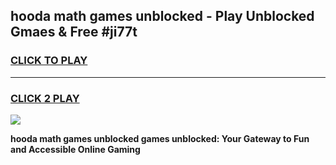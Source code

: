 
## hooda math games unblocked - Play Unblocked Gmaes & Free #ji77t
<h3>
<a href="https://news.freeplayer.one?title=hooda_math_games_unblocked&ref=26F">CLICK TO PLAY</a></h3>
<hr>

<h3>
<a href="https://news.freeplayer.one?title=hooda_math_games_unblocked&ref=26F">CLICK 2 PLAY</a>
  
</h3>

<a href="https://news.freeplayer.one?title=hooda_math_games_unblocked&ref=26F/"><img src="https://clearcache.store/games.png"></a>


**hooda math games unblocked games unblocked: Your Gateway to Fun and Accessible Online Gaming**
